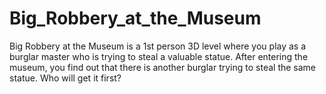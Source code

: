 # Big_Robbery_at_the_Museum
 Big Robbery at the Museum is a 1st person 3D level where you play as a burglar master who is trying to steal a valuable statue. After entering the museum, you find out that there is another burglar trying to steal the same statue. Who will get it first?
